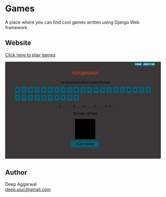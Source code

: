 Games
=====
A place where you can find cool games written using Django Web framework.  

Website
------
[Click here to play games](http://coolgames-1238.appspot.com/games/)

![Image](games/static/games/images/appImage.png)

Author
------
Deep Aggarwal  
deep.uiuc@gmail.com  
